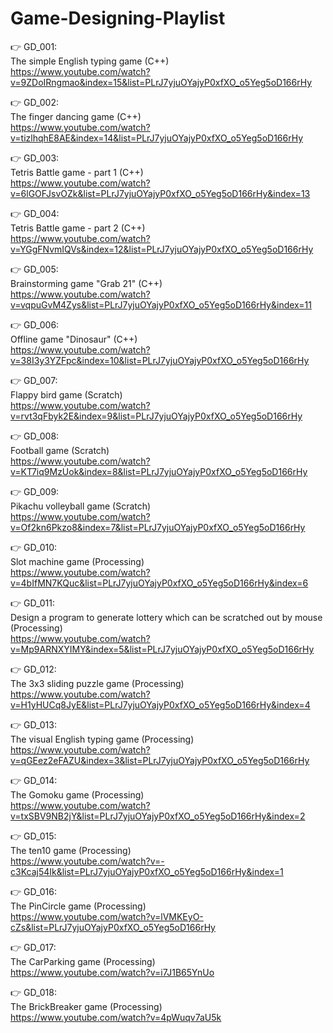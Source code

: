 # Game-Designing-Playlist

👉 GD_001: <br/>
The simple English typing game (C++) <br/>
https://www.youtube.com/watch?v=9ZDoIRngmao&index=15&list=PLrJ7yjuOYajyP0xfXO_o5Yeg5oD166rHy <br/>

👉 GD_002: <br/>
The finger dancing game (C++) <br/>
https://www.youtube.com/watch?v=tizlhqhE8AE&index=14&list=PLrJ7yjuOYajyP0xfXO_o5Yeg5oD166rHy <br/>

👉 GD_003: <br/>
Tetris Battle game - part 1 (C++) <br/>
https://www.youtube.com/watch?v=6lGOFJsvOZk&list=PLrJ7yjuOYajyP0xfXO_o5Yeg5oD166rHy&index=13 <br/>

👉 GD_004: <br/>
Tetris Battle game - part 2 (C++) <br/>
https://www.youtube.com/watch?v=YGgFNvmIQVs&index=12&list=PLrJ7yjuOYajyP0xfXO_o5Yeg5oD166rHy <br/>

👉 GD_005: <br/>
Brainstorming game "Grab 21" (C++) <br/>
https://www.youtube.com/watch?v=vqpuGvM4Zys&list=PLrJ7yjuOYajyP0xfXO_o5Yeg5oD166rHy&index=11 <br/>

👉 GD_006: <br/>
Offline game "Dinosaur" (C++) <br/>
https://www.youtube.com/watch?v=38I3y3YZFpc&index=10&list=PLrJ7yjuOYajyP0xfXO_o5Yeg5oD166rHy <br/>

👉 GD_007: <br/>
Flappy bird game (Scratch) <br/>
https://www.youtube.com/watch?v=rvt3qFbyk2E&index=9&list=PLrJ7yjuOYajyP0xfXO_o5Yeg5oD166rHy <br/>

👉 GD_008: <br/>
Football game (Scratch) <br/>
https://www.youtube.com/watch?v=KT7iq9MzUok&index=8&list=PLrJ7yjuOYajyP0xfXO_o5Yeg5oD166rHy <br/>

👉 GD_009: <br/>
Pikachu volleyball game (Scratch) <br/>
https://www.youtube.com/watch?v=Of2kn6Pkzo8&index=7&list=PLrJ7yjuOYajyP0xfXO_o5Yeg5oD166rHy <br/>
 
👉 GD_010: <br/>
Slot machine game (Processing) <br/>
https://www.youtube.com/watch?v=4bIfMN7KQuc&list=PLrJ7yjuOYajyP0xfXO_o5Yeg5oD166rHy&index=6 <br/>

👉 GD_011: <br/>
Design a program to generate lottery which can be scratched out by mouse (Processing) <br/>
https://www.youtube.com/watch?v=Mp9ARNXYIMY&index=5&list=PLrJ7yjuOYajyP0xfXO_o5Yeg5oD166rHy <br/>

👉 GD_012: <br/>
The 3x3 sliding puzzle game (Processing) <br/>
https://www.youtube.com/watch?v=H1yHUCq8JyE&list=PLrJ7yjuOYajyP0xfXO_o5Yeg5oD166rHy&index=4 <br/>

👉 GD_013: <br/>
The visual English typing game (Processing) <br/>
https://www.youtube.com/watch?v=qGEez2eFAZU&index=3&list=PLrJ7yjuOYajyP0xfXO_o5Yeg5oD166rHy <br/>

👉 GD_014: <br/>
The Gomoku game (Processing) <br/>
https://www.youtube.com/watch?v=txSBV9NB2jY&list=PLrJ7yjuOYajyP0xfXO_o5Yeg5oD166rHy&index=2 <br/>

👉 GD_015: <br/>
The ten10 game (Processing) <br/>
https://www.youtube.com/watch?v=-c3Kcaj54Ik&list=PLrJ7yjuOYajyP0xfXO_o5Yeg5oD166rHy&index=1 <br/>

👉 GD_016: <br/>
The PinCircle game (Processing) <br/>
https://www.youtube.com/watch?v=lVMKEyO-cZs&list=PLrJ7yjuOYajyP0xfXO_o5Yeg5oD166rHy <br/>

👉 GD_017: <br/>
The CarParking game (Processing) <br/>
https://www.youtube.com/watch?v=i7J1B65YnUo <br/>

👉 GD_018: <br/>
The BrickBreaker game (Processing) <br/>
https://www.youtube.com/watch?v=4pWuqv7aU5k <br/>
